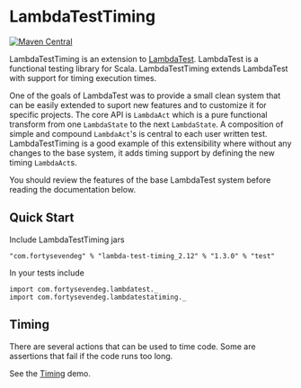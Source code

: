 # LambdaTestTiming

[![Maven Central](https://img.shields.io/maven-central/v/com.fortysevendeg/lambda-test-timing_2.12.svg)](https://maven-badges.herokuapp.com/maven-central/com.fortysevendeg/lambda-test-timing_2.12)

LambdaTestTiming is an extension to 
[LambdaTest](https://github.com/47deg/LambdaTest). 
LambdaTest is a functional testing library for Scala.
LambdaTestTiming extends LambdaTest with support for timing execution times.

One of the goals of LambdaTest was to provide a small clean system that can be easily 
extended to suport new features and to customize it for specific projects. 
The core API is `LambdaAct` which is a pure functional transform from one `LambdaState` to the
next `LambdaState`. A composition of simple and compound `LambdaAct`'s is central to
each user written test.
LambdaTestTiming is a good example of this extensibility where without any changes 
to the base system, it adds timing support by defining the new timing `LambdaAct`s.

You should review the features of the base LambdaTest system before 
reading the documentation below.

## Quick Start

Include LambdaTestTiming jars

    "com.fortysevendeg" % "lambda-test-timing_2.12" % "1.3.0" % "test"
    
In your tests include

    import com.fortysevendeg.lambdatest._
    import com.fortysevendeg.lambdatestatiming._

## Timing

There are several actions that can be used to time code.
Some are assertions that fail if the code runs too long.

See the [Timing](https://github.com/47deg/LambdaTestTiming/blob/master/src/test/scala/demo/Timing.scala) demo.
